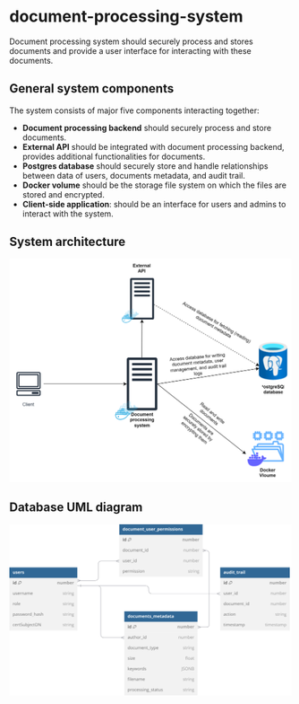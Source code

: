 # document-processing-system
Document processing system should securely process and stores documents and provide a user interface for interacting with these documents.

## General system components
The system consists of major five components interacting together:
* **Document processing backend** should securely process and store documents.
* **External API** should be integrated with document processing backend, provides additional functionalities for documents. 
* **Postgres database** should securely store and handle relationships between data of users, documents metadata, and audit trail.  
* **Docker volume** should be the storage file system on which the files are stored and encrypted.
* **Client-side application**: should be an interface for users and admins to interact with the system. 

## System architecture

<img src="./pictures/sysarch.svg" />

## Database UML diagram

<img src="./pictures/db_uml.svg">
